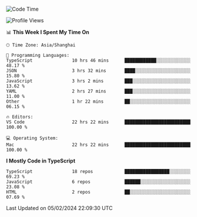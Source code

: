 <!--START_SECTION:waka-->
![Code Time](http://img.shields.io/badge/Code%20Time-5%2C781%20hrs%2049%20mins-blue)

![Profile Views](http://img.shields.io/badge/Profile%20Views-0-blue)

📊 **This Week I Spent My Time On** 

```text
🕑︎ Time Zone: Asia/Shanghai

💬 Programming Languages: 
TypeScript               10 hrs 46 mins      ████████████░░░░░░░░░░░░░   48.17 % 
JSON                     3 hrs 32 mins       ████░░░░░░░░░░░░░░░░░░░░░   15.80 % 
JavaScript               3 hrs 2 mins        ███░░░░░░░░░░░░░░░░░░░░░░   13.62 % 
YAML                     2 hrs 27 mins       ███░░░░░░░░░░░░░░░░░░░░░░   11.00 % 
Other                    1 hr 22 mins        ██░░░░░░░░░░░░░░░░░░░░░░░   06.15 % 

🔥 Editors: 
VS Code                  22 hrs 22 mins      █████████████████████████   100.00 % 

💻 Operating System: 
Mac                      22 hrs 22 mins      █████████████████████████   100.00 % 
```

**I Mostly Code in TypeScript** 

```text
TypeScript               18 repos            █████████████████░░░░░░░░   69.23 % 
JavaScript               6 repos             ██████░░░░░░░░░░░░░░░░░░░   23.08 % 
HTML                     2 repos             ██░░░░░░░░░░░░░░░░░░░░░░░   07.69 % 
```




 Last Updated on 05/02/2024 22:09:30 UTC
<!--END_SECTION:waka-->
